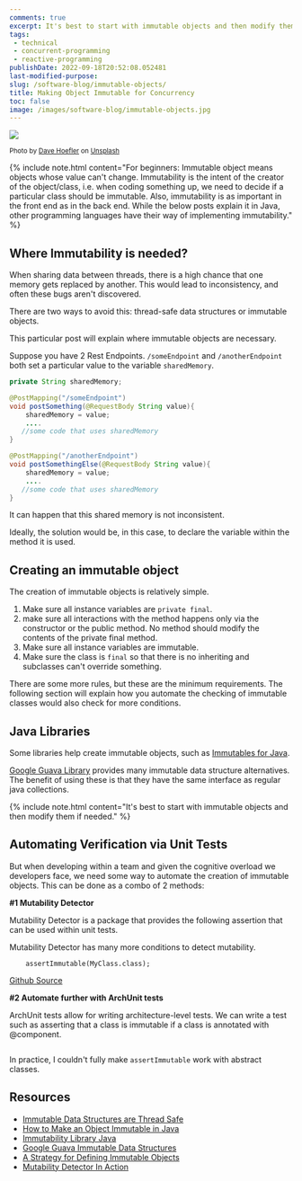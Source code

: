 ```yaml
---
comments: true
excerpt: It's best to start with immutable objects and then modify them if needed.
tags:
 - technical
 - concurrent-programming
 - reactive-programming
publishDate: 2022-09-18T20:52:08.052481
last-modified-purpose:
slug: /software-blog/immutable-objects/
title: Making Object Immutable for Concurrency
toc: false
image: /images/software-blog/immutable-objects.jpg
---
```

![](/images/software-blog/immutable-objects.jpg)

<sup>Photo by <a href="https://unsplash.com/@davehoefler?utm_source=unsplash&utm_medium=referral&utm_content=creditCopyText">Dave Hoefler</a> on <a href="https://unsplash.com/s/photos/stone?utm_source=unsplash&utm_medium=referral&utm_content=creditCopyText">Unsplash</a></sup>

{% include note.html content="For beginners: Immutable object means objects whose value can't change. Immutability is the intent of the creator of the object/class, i.e. when coding something up, we need to decide if a particular class should be immutable. Also, immutability is as important in the front end as in the back end. While the below posts explain it in Java, other programming languages have their way of implementing immutability." %}

## **Where Immutability is needed?**

When sharing data between threads, there is a high chance that one memory gets replaced by another. This would lead to inconsistency, and often these bugs aren't discovered.

There are two ways to avoid this: thread-safe data structures or immutable objects.

This particular post will explain where immutable objects are necessary.

Suppose you have 2 Rest Endpoints. `/someEndpoint` and `/anotherEndpoint` both set a particular value to the variable `sharedMemory`.

```java
private String sharedMemory;

@PostMapping("/someEndpoint")
void postSomething(@RequestBody String value){
    sharedMemory = value;
    ....
   //some code that uses sharedMemory
}

@PostMapping("/anotherEndpoint")
void postSomethingElse(@RequestBody String value){
    sharedMemory = value;
    ....
   //some code that uses sharedMemory
}
```

It can happen that this shared memory is not inconsistent.

Ideally, the solution would be, in this case, to declare the variable within the method it is used.

## **Creating an immutable object**

The creation of immutable objects is relatively simple.

1. Make sure all instance variables are `private final`.
2. make sure all interactions with the method happens only via the constructor or the public method.
No method should modify the contents of the private final method.
3. Make sure all instance variables are immutable.
4. Make sure the class is `final` so that there is no inheriting and subclasses can't override something.

There are some more rules, but these are the minimum requirements. The following section will explain how you automate the checking of immutable classes would also check for more conditions.

## **Java Libraries**

Some libraries help create immutable objects, such as [Immutables for Java](https://immutables.github.io/).

[Google Guava Library](https://github.com/google/guava/wiki/ImmutableCollectionsExplained) provides many immutable data structure alternatives. The benefit of using these is that they have the same interface as regular java collections.

{% include note.html content="It's best to start with immutable objects and then modify them if needed." %}

## **Automating Verification** via Unit Tests

But when developing within a team and given the cognitive overload we developers face, we need some way to automate the creation of immutable objects. This can be done as a combo of 2 methods:

**#1 Mutability Detector**

Mutability Detector is a package that provides the following assertion that can be used within unit tests.

Mutability Detector has many more conditions to detect mutability.

```
    assertImmutable(MyClass.class); 
```

[Github Source](https://github.com/MutabilityDetector/MutabilityDetector)

**#2 Automate further with ArchUnit tests**

ArchUnit tests allow for writing architecture-level tests. We can write a test such as asserting that a class is immutable if a class is annotated with @component.

```java

```

In practice, I couldn't fully make `assertImmutable` work with abstract classes.

## **Resources**

- [Immutable Data Structures are Thread Safe](https://www.youtube.com/watch?v=VO4IGFayJWo)
- [How to Make an Object Immutable in Java](https://www.youtube.com/watch?v=uFxWg3cVMRs)
- [Immutability Library Java](https://immutables.github.io/)
- [Google Guava Immutable Data Structures](https://github.com/google/guava/wiki/ImmutableCollectionsExplained)
- [A Strategy for Defining Immutable Objects](https://docs.oracle.com/javase/tutorial/essential/concurrency/imstrat.html)
- [Mutability Detector In Action](https://www.youtube.com/watch?v=ST3wU79nwS8)
